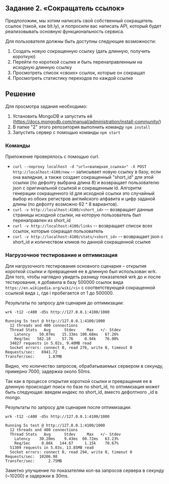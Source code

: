 ## Задание 2. «Сокращатель ссылок»

Предположим, мы хотим написать свой собственный сокращатель ссылок (такой,
как bit.ly), и попросили вас написать API, который будет реализовывать
основную функциональность сервиса.

Для пользователя должны быть доступны следующие возможности:

1. Создать новую сокращенную ссылку (дать длинную, получить короткую)
2. Перейти по короткой ссылке и быть перенаправленным на исходную длинную ссылку
3. Просмотреть список «своих» ссылок, которые он сокращал
4. Просмотреть статистику переходов по каждой ссылке

## Решение

Для просмотра задания необходимо:

1. Установить MongoDB и запустить её (https://docs.mongodb.com/manual/administration/install-community/)
2. В папке "2" этого репозитория выполнить команду `npm install`
3. Запустить сервер с помощью команды `npm start`

### Команды

Приложение проверялось с помощью curl. 

- `curl --noproxy localhost -d "url=<валидная_ссылка>" -X POST http://localhost:4100/new` -- записывает новую ссылку в базу, если она валидная,
а также создает сокращенный "short_id" для этой ссылки (по дефолту выбрана длина 8) и возвращает пользователю json с оригинальной ссылкой и сокращенным id.
Алгоритм генерации сокращенного id для исходной ссылки это случайный выбор из обоих регистров английского алфавита и цифр заданой длины (по дефолту возможно 62 ^ 8 вариантов).
- `curl -v http://localhost:4100/<short_id>` -- возвращает данные страницы исходной ссылки, на которую пользователь был перенаправлен из short_id
- `curl -v http://localhost:4100/links` -- возвращает список всех ссылок, которые сокращал пользователь
- `curl -v http://localhost:4100/stats/<short_id>` -- возвращает json с short_id и количеством кликов по данной сокращенной ссылке

### Нагрузочное тестирование и оптимизация

Для нагрузочного тестирования основного сценария – открытия короткой ссылки и превращения ее в длинную был использован wrk.
Для того, чтобы наглядно увидеть разницу показателей wrk до и после тестирования, я добавила в базу 500000 ссылок вида `https://en.wikipedia.org/wiki/<i>`
c соответствующей сокращенной ссылкой вида `i`, где i пробегается от 1 до 500000.

Результаты по запросу для сценария до оптимизации:

```
wrk -t12 -c400 -d5s http://127.0.0.1:4100/1000

Running 5s test @ http://127.0.0.1:4100/1000
  12 threads and 400 connections
  Thread Stats   Avg      Stdev     Max   +/- Stdev
    Latency    50.07ms   15.33ms 100.68ms   67.26%
    Req/Sec   582.18     57.76     0.94k    76.00%
  34827 requests in 5.02s, 9.40MB read
  Socket errors: connect 0, read 276, write 0, timeout 0
Requests/sec:   6941.72
Transfer/sec:      1.87MB

```
Видно, что количество запросов, обрабатываемых сервером в секунду, примерно 7000, задержка около 50ms.

Так как в процессе открытия короткой ссылки и превращения ее в длинную происходит поиск по базе по short_id, то оптимизация может быть следующая: введем индекс по short_id, вместо дефолтного _id в mongo.

Результаты по запросу для сценария после оптимизации:

```
wrk -t12 -c400 -d5s http://127.0.0.1:4100/1000

Running 5s test @ http://127.0.0.1:4100/1000
  12 threads and 400 connections
  Thread Stats   Avg      Stdev     Max   +/- Stdev
    Latency    30.20ms    9.43ms  60.72ms   63.23%
    Req/Sec     0.86k   144.67     1.15k    70.67%
  51309 requests in 5.03s, 13.85MB read
  Socket errors: connect 0, read 294, write 0, timeout 0
Requests/sec:  10206.98
Transfer/sec:      2.75MB
```

Заметно улучшение по показателям кол-ва запросов сервера в секунду (~10200) и задержки в 30ms.

